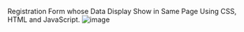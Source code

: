 Registration Form whose Data Display Show in Same Page Using CSS, HTML and JavaScript.
![image](https://github.com/its-prathamesh/LGMVIP/assets/137368706/641c62f6-1b1d-44e5-98cb-b7bc67b1fffd)
